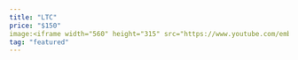 ```yaml
---
title: "LTC"
price: "$150"
image:<iframe width="560" height="315" src="https://www.youtube.com/embed/7nsOk8FEvx4" frameborder="0" allow="accelerometer; autoplay; encrypted-media; gyroscope; picture-in-picture" allowfullscreen></iframe>
tag: "featured"
---
```


<!--stackedit_data:
eyJoaXN0b3J5IjpbMTc4NzczMTkwNywtMzUyMjY1NTQ3LC05MD
ExNDMxOTIsLTE0ODYxNTU4NjksLTMzNjcxMjcyMV19
-->